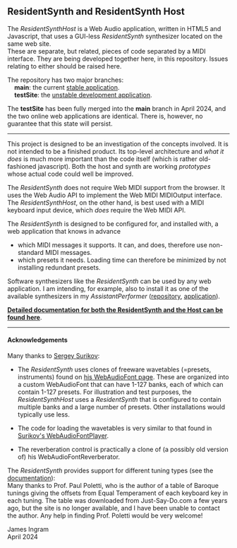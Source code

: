 ## ResidentSynth and ResidentSynth Host
The _ResidentSynthHost_ is a Web Audio application, written in HTML5 and Javascript, that uses a GUI-less _ResidentSynth_ synthesizer located on the same web site.  
These are separate, but related, pieces of code separated by a MIDI interface. They are being developed together here, in this repository. Issues relating to either should be raised here.

The repository has two major branches:  
&nbsp;&nbsp;&nbsp;&nbsp;**main**: the current [stable application](https://james-ingram-act-two.de/open-source/ResidentSynthHost/host.html).  
&nbsp;&nbsp;&nbsp;&nbsp;**testSite**: the [unstable development application](https://james-ingram-act-two.de/open-source/ResidentSynthHostTestSite/host.html).

The **testSite** has been fully merged into the **main** branch in April 2024, and the two online web applications are identical. There is, however, no guarantee that this state will persist. 

---

This project is designed to be an investigation of the concepts involved. It is not intended to be a finished product. Its top-level architecture and _what it does_ is much more important than the code itself (which is rather old-fashioned javascript). Both the host and synth are working _prototypes_ whose actual code could well be improved.

The _ResidentSynth_ does not require Web MIDI support from the browser. It uses the Web Audio API to implement the Web MIDI MIDIOutput interface. The _ResidentSynthHost_, on the other hand, is best used with a MIDI keyboard input device, which _does_ require the Web MIDI API.

The _ResidentSynth_ is designed to be configured for, and installed with, a web application that knows in advance
  * which MIDI messages it supports. It can, and does, therefore use non-standard MIDI messages.
  * which presets it needs.  Loading time can therefore be minimized by not installing redundant presets.

Software synthesizers like the _ResidentSynth_ can be used by any web application. I am intending, for example, also to install it as one of the available synthesizers in my _AssistantPerformer_ ([repository](https://github.com/notator/AssistantPerformerTestSite), [application](https://james-ingram-act-two.de/open-source/assistantPerformer/assistantPerformer.html)).

**[Detailed documentation for both the ResidentSynth and the Host can be found here](https://james-ingram-act-two.de/open-source/aboutResidentSynthHost.html)**.

---

#### Acknowledgements

Many thanks to [Sergey Surikov](https://github.com/surikov):

  * The _ResidentSynth_ uses clones of freeware wavetables (=presets, instruments) found on 
[his WebAudioFont page](https://surikov.github.io/webaudiofontdata/sound/). These are organized into a custom WebAudioFont that can have 1-127 banks, each of which can contain 1-127 presets. For illustration and test purposes, the _ResidentSynthHost_ uses a _ResidentSynth_ that is configured to contain multiple banks and a large number of presets. Other installations would typically use less.

  * The code for loading the wavetables is very similar to that found in [Surikov's WebAudioFontPlayer](https://surikov.github.io/webaudiofont/npm/dist/WebAudioFontPlayer.js).

  * The reverberation control is practically a clone of (a possibly old version of) his WebAudioFontReverberator.

The _ResidentSynth_ provides support for different tuning types (see the [documentation](https://james-ingram-act-two.de/open-source/aboutResidentSynthHost.html)):  
Many thanks to Prof. Paul Poletti, who is the author of a table of Baroque tunings giving the offsets from Equal Temperament of each keyboard key in each tuning. The table was downloaded from Just-Say-Do.com a few years ago, but the site is no longer available, and I have been unable to contact the author. Any help in finding Prof. Poletti would be very welcome!

James Ingram  
April 2024 


